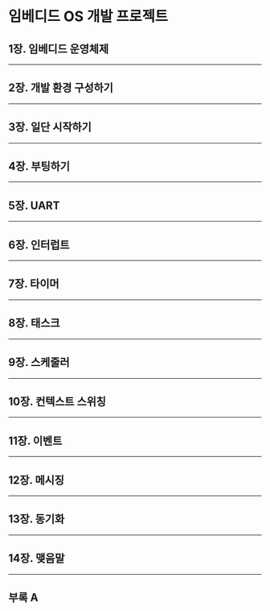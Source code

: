 # 임베디드 OS 개발 프로젝트

## 1장. 임베디드 운영체제
---
## 2장. 개발 환경 구성하기
---
## 3장. 일단 시작하기
---
## 4장. 부팅하기
---
## 5장. UART
---
## 6장. 인터럽트
---
## 7장. 타이머
---
## 8장. 태스크
---
## 9장. 스케줄러
---
## 10장. 컨텍스트 스위칭
---
## 11장. 이벤트
---
## 12장. 메시징
---
## 13장. 동기화
---
## 14장. 맺음말
---
## 부록 A

